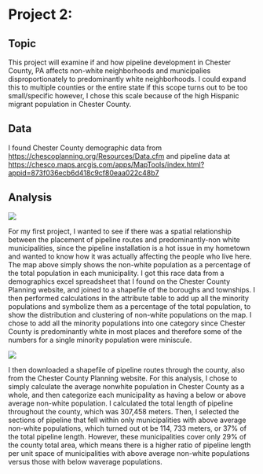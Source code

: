 # Project 2: 

## Topic
This project will examine if and how pipeline development in Chester County, PA affects non-white neighborhoods and municipalies disproportionately to predominantly white neighborhoods. I could expand this to multiple counties or the entire state if this scope turns out to be too small/specific however, I chose this scale because of the high Hispanic migrant population in Chester County.

## Data
 I found Chester County demographic data from https://chescoplanning.org/Resources/Data.cfm and pipeline data at https://chesco.maps.arcgis.com/apps/MapTools/index.html?appid=873f036ecb6d418c9cf80eaa022c48b7

## Analysis

<img src="/images/chesco_race.png?raw=true"/>

For my first project, I wanted to see if there was a spatial relationship between the placement of pipeline routes and predominantly-non white municipalities, since the pipeline installation is a hot issue in my hometown and wanted to know how it was actually affecting the people who live here. The map above simply shows the non-white population as a percentage of the total population in each municipality. I got this race data from a demographics excel spreadsheet that I found on the Chester County Planning website, and joined to a shapefile of the boroughs and townships. I then performed calculations in the attribute table to add up all the minority populations and symbolize them as a percentage of the total population, to show the distribution and clustering of non-white populations on the map. I chose to add all the minority populations into one category since Chester County is predominantly white in most places and therefore some of the numbers for a single minority population were miniscule.

<img src="/images/chesco_race_pipeline.png?raw=true"/>

I then downloaded a shapefile of pipeline routes through the county, also from the Chester County Planning website. For this analysis, I chose to simply calculate the average nonwhite population in Chester County as a whole, and then categorize each municipality as having a  below or above average non-white population. I calculated the total length of pipeline throughout the county, which was 307,458 meters. Then, I selected the sections of pipeline that fell within only municipalities with above average non-white populations, which turned out ot be 114, 733 meters, or 37% of the total pipeline length. However, these municipalities cover only 29% of the county total area, which means there is a higher ratio of pipeline length per unit space of municipalities with above average non-white populations versus those with below waverage populations.
